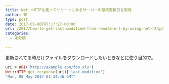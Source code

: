 ```yaml
---
title: Net::HTTPを使ってリモートにあるサーバーの最終更新日を取得
author: 鉄
type: post
date: 2017-05-08T07:17:27+00:00
url: /2017/how-to-get-last-modified-from-remote-url-by-using-net-http/
categories:
  - 未分類

---
```

更新されてる時だけファイルをダウンロードしたいときなどに使う目的で。

```.rb
uri = URI('http://example.com/foo.xls')
Net::HTTP.get_response(uri)['last-modified']
"Mon, 08 May 2017 01:34:46 GMT"
```
